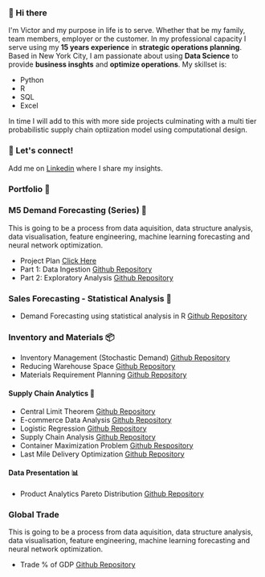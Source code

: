 ### 👋 Hi there

I'm Victor and my purpose in life is to serve. Whether that be my family, team members, employer or the customer. In my professional capacity I serve using my **15 years experience** in **strategic operations planning**. Based in New York City, I am passionate about using **Data Science** to provide **business insghts** and **optimize operations**. My skillset is:
- Python
- R
- SQL
- Excel

In time I will add to this with more side projects culminating with a multi tier probabilistic supply chain optiization model using computational design.  

### 🤝 Let's connect!
Add me on [Linkedin](https://www.linkedin.com/in/samir-saci/) where I share my insights.

### Portfolio 📒

### M5 Demand Forecasting (Series) 🧭
This is going to be a process from data aquisition, data structure analysis, data visualisation, feature engineering, machine learning forecasting and neural network optimization.
- Project Plan [Click Here](https://github.com/victorharvey/Demand-Forecasting-and-Dimensionality-Reduction/blob/main/README.md)
- Part 1: Data Ingestion [Github Repository](https://github.com/victorharvey/Demand-Forecasting-and-Dimensionality-Reduction/blob/main/M5%20Forecasting%20—%20Data%20Ingestion.ipynb)
- Part 2: Exploratory Analysis [Github Repository](https://github.com/victorharvey/Demand-Forecasting-and-Dimensionality-Reduction/blob/main/Machine%20Learning%20-%20Exploratory%20Analysis.ipynb)

### Sales Forecasting - Statistical Analysis 🧭
- Demand Forecasting using statistical analysis in R [Github Repository](https://github.com/victorharvey/Data-Modeling-Demand-Forecast-Supply-Chain)

### Inventory and Materials 📦
- Inventory Management (Stochastic Demand) [Github Repository](https://github.com/victorharvey/Inventory-management-stochastic-demand)
- Reducing Warehouse Space [Github Repository](https://github.com/victorharvey/Reducing-warehouse-space)
- Materials Requirement Planning [Github Repository](https://github.com/victorharvey/Materials-Requirements-Planning)

#### Supply Chain Analytics 🧮
- Central Limit Theorem [Github Repository](https://github.com/victorharvey/Central-Limit-Theorem) 
- E-commerce Data Analysis [Github Repository](https://github.com/victorharvey/e-commerce-data-analysis)
- Logistic Regression [Github Repository](https://github.com/victorharvey/logistic-regression)
- Supply Chain Analysis [Github Repository](https://github.com/victorharvey/Supply-Chain-Analysis)
- Container Maximization Problem [Github Respository](https://github.com/victorharvey/Container-Maximization-Problem)
- Last Mile Delivery Optimization [Github Repository](https://github.com/victorharvey/Last-Mile-Delivery-Optimization)

#### Data Presentation 📊
- Product Analytics Pareto Distribution [Github Repository](https://github.com/victorharvey/Product-Analytics-Pareto-Distribution)

### Global Trade
This is going to be a process from data aquisition, data structure analysis, data visualisation, feature engineering, machine learning forecasting and neural network optimization.
- Trade % of GDP [Github Repository](https://github.com/victorharvey/Trade-of-GDP)
